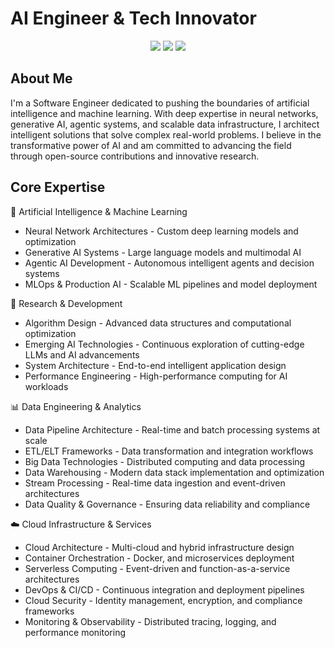 # AI Engineer & Tech Innovator

<div align="center">
</div>
<div align="center">
<a href="https://github.com/isravanram/ai-projects-lab"><img src="https://img.shields.io/badge/Focus-Artificial%20Intelligence-blue?style=flat-square&logo=brain&logoColor=white"/></a>
<a href="https://github.com/isravanram/open-gpt-core"><img src="https://img.shields.io/badge/Expertise-Machine%20Learning-green?style=flat-square&logo=tensorflow&logoColor=white"/></a>
<a href="https://github.com/isravanram/gen-ai-apps"><img src="https://img.shields.io/badge/Innovation-Generative%20AI-purple?style=flat-square&logo=openai&logoColor=white"/></a>
</div>

## About Me
I'm a Software Engineer dedicated to pushing the boundaries of artificial intelligence and machine learning. With deep expertise in neural networks, generative AI, agentic systems, and scalable data infrastructure, I architect intelligent solutions that solve complex real-world problems. I believe in the transformative power of AI and am committed to advancing the field through open-source contributions and innovative research.

## Core Expertise
🧠 Artificial Intelligence & Machine Learning

- Neural Network Architectures - Custom deep learning models and optimization
- Generative AI Systems - Large language models and multimodal AI
- Agentic AI Development - Autonomous intelligent agents and decision systems
- MLOps & Production AI - Scalable ML pipelines and model deployment

🔬 Research & Development

- Algorithm Design - Advanced data structures and computational optimization
- Emerging AI Technologies - Continuous exploration of cutting-edge LLMs and AI advancements
- System Architecture - End-to-end intelligent application design
- Performance Engineering - High-performance computing for AI workloads

📊 Data Engineering & Analytics

- Data Pipeline Architecture - Real-time and batch processing systems at scale
- ETL/ELT Frameworks - Data transformation and integration workflows
- Big Data Technologies - Distributed computing and data processing
- Data Warehousing - Modern data stack implementation and optimization
- Stream Processing - Real-time data ingestion and event-driven architectures
- Data Quality & Governance - Ensuring data reliability and compliance

☁️ Cloud Infrastructure & Services

- Cloud Architecture - Multi-cloud and hybrid infrastructure design
- Container Orchestration - Docker, and microservices deployment
- Serverless Computing - Event-driven and function-as-a-service architectures
- DevOps & CI/CD - Continuous integration and deployment pipelines
- Cloud Security - Identity management, encryption, and compliance frameworks
- Monitoring & Observability - Distributed tracing, logging, and performance monitoring


